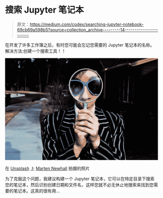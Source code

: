 # 搜索 Jupyter 笔记本

> 原文：<https://medium.com/codex/searching-jupyter-notebook-69cb69a598b5?source=collection_archive---------14----------------------->

在开发了许多工作簿之后，有时您可能会忘记您需要的 Jupyter 笔记本的名称。解决方法:创建一个搜索工具！！

![](img/f052e2f41dbab221527359f8811013cc.png)

在 [Unsplash](https://unsplash.com/s/photos/search?utm_source=unsplash&utm_medium=referral&utm_content=creditCopyText) 上 [Marten Newhall](https://unsplash.com/@laughayette?utm_source=unsplash&utm_medium=referral&utm_content=creditCopyText) 拍摄的照片

为了克服这个问题，我建议构建一个 Jupyter 笔记本，它可以在特定目录下搜索您的笔记本，然后识别创建日期和文件名，这样您就不必无休止地搜索来找到您需要的笔记本。这真的很有用…